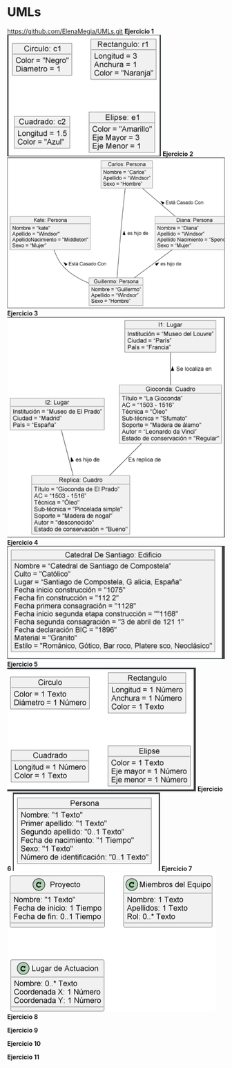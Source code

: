 # UMLs

https://github.com/ElenaMegia/UMLs.git
**__Ejercicio 1__**
![img_2.png](img_2.png)
**__Ejercicio 2__**
![img.png](img.png)
**__Ejercicio 3__** 
![img_1.png](img_1.png)
**__Ejercicio 4__** 
![img_3.png](img_3.png)
**__Ejercicio 5__** 
![img_4.png](img_4.png)
**__Ejercicio 6__**
![img_5.png](img_5.png)
**__Ejercicio 7__**
![img_6.png](img_6.png)
**__Ejercicio 8__**

**__Ejercicio 9__**

**__Ejercicio 10__**

**__Ejercicio 11__**

